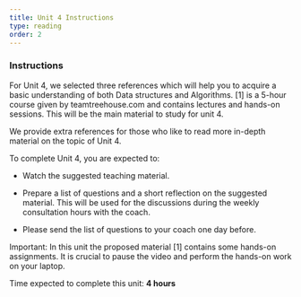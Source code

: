 ```yaml
---
title: Unit 4 Instructions 
type: reading
order: 2
---
```


### Instructions 

For Unit 4, we selected three references which will help you to acquire a basic   understanding of both Data structures and Algorithms.  [1] is a 5-hour course given by teamtreehouse.com and contains lectures and hands-on sessions. This will be the main material to study for unit 4.  

We provide extra references for those who like to read more in-depth material on the topic of Unit 4.  

To complete Unit 4, you are expected to: 

 - Watch the suggested teaching material. 

 - Prepare a list of questions and a short reflection on the suggested material. This will be used for the discussions during the weekly consultation hours with the coach.  

 - Please send the list of questions to your coach one day before. 

Important: In this unit the proposed material [1] contains some hands-on assignments. It is crucial to pause the video and perform the hands-on work on your laptop. 

Time expected to complete this unit: **4 hours**

